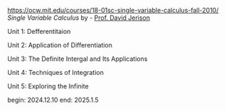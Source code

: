 https://ocw.mit.edu/courses/18-01sc-single-variable-calculus-fall-2010/
*Single Variable Calculus* by - [Prof. David Jerison](https://ocw.mit.edu/search/?q=Prof.+David+Jerison)

Unit 1: Defferentitaion

Unit 2: Application of Differentiation

Unit 3: The Definite Intergal and Its Applications

Unit 4: Techniques of Integration

Unit 5: Exploring the Infinite

begin: 2024.12.10  end: 2025.1.5
